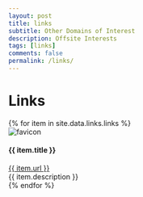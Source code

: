 ```yaml
---
layout: post
title: links
subtitle: Other Domains of Interest
description: Offsite Interests
tags: [links]
comments: false
permalink: /links/
---
```


# Links


<div>
    {% for item in site.data.links.links %}
    <!-- TODO: implement with classes instead of hardcoded style -->    
    <div style="{% cycle '', 'background: #EEEEEE' %}">
        <div class="wideFlex">
            <!-- 
            <div class="" >
                {{ item.category }}
            </div>
            -->
            <div class="" >
                <img src="https://{{ item.url }}/favicon.ico" alt="favicon"\>
            </div>
            <div class="" >
                <h4>{{ item.title }}</h4>
            </div>
            <div class="" >
                <a href="https://{{ item.url}}">{{ item.url }}</a>
            </div>
        </div>
        <div class="" >
            {{ item.description }}
        </div>    
    </div>
    {% endfor %}
</div>
